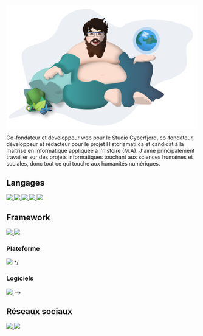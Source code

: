 <img align="center" src="/assets/shudai_anim.svg" />

Co-fondateur et développeur web pour le Studio Cyberfjord, co-fondateur, développeur et rédacteur pour le projet Historiamati.ca et candidat à la maîtrise en informatique appliquée à l'histoire (M.A). J'aime principalement travailler sur des projets informatiques touchant aux sciences humaines et sociales, donc tout ce qui touche aux humanités numériques. 

## Langages
<a href="#" style="cursor: default;">
  <img src="https://img.shields.io/badge/Web-HTML_5-informational?style=flat&logo=html5&logoColor=white&color=2bbc8a" />
</a>
<a href="#" style="cursor: default;">
  <img src="https://img.shields.io/badge/Web-CSS-informational?style=flat&logo=css3&logoColor=white&color=2bbc8a" />
</a>
<a href="#" style="cursor: default;">
  <img src="https://img.shields.io/badge/Web-Javascript-informational?style=flat&logo=javascript&logoColor=white&color=2bbc8a" />
</a>
<a href="#" style="cursor: default;">
  <img src="https://img.shields.io/badge/Web-PHP-informational?style=flat&logo=php&logoColor=white&color=2bbc8a" />
</a>
<a href="#" style="cursor: default;">
  <img src="https://img.shields.io/badge/Logiciel-Python-informational?style=flat&logo=python&logoColor=white&color=8FBCBB" />
</a>

## Framework
<a href="#" style="cursor: default;">
  <img src="https://img.shields.io/badge/Web-Vue.js-informational?style=flat&logo=vuedotjs&logoColor=white&color=2bbc8a" />
</a>
<a href="#" style="cursor: default;">
  <img src="https://img.shields.io/badge/Web-Nuxt.js-informational?style=flat&logo=nuxtdotjs&logoColor=white&color=2bbc8a" />
</a>

### Plateforme

<a href="#" style="cursor: default;">
  <img src="https://img.shields.io/badge/Host-Netlify-informational?style=flat&logo=netlify&logoColor=white&color=8FBCBB" />
</a>*/

### Logiciels
<a href="#" style="cursor: default;">
  <img src="https://img.shields.io/badge/SIG-QGIS-informational?style=flat&logo=qgis&logoColor=white&color=8FBCBB" />
</a>-->

## Réseaux sociaux 
<a href="https://twitter.com/JoshuaVachon25" target="_blank" style="cursor: default;">
  <img src="https://img.shields.io/badge/Twitter-@joshuavachon25-informational?style=flat&logo=twitter&logoColor=white&color=1DA1F2" />
</a>
<a href="https://www.linkedin.com/in/joshuavachon25/" target="_blank" style="cursor: default;">
  <img src="https://img.shields.io/badge/LinkedIN-@joshuavachon25-informational?style=flat&logo=linkedin&logoColor=white&color=0A66C2" />
</a>
